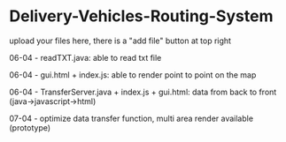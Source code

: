 # Delivery-Vehicles-Routing-System
upload your files here, there is a "add file" button at top right

06-04 - readTXT.java: able to read txt file

06-04 - gui.html + index.js: able to render point to point on the map

06-04 - TransferServer.java + index.js + gui.html: data from back to front (java->javascript->html)

07-04 - optimize data transfer function, multi area render available (prototype)
